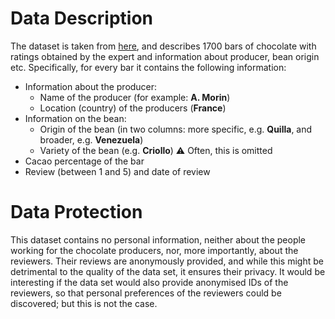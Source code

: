 # Data Description

The dataset is taken from [here](https://www.kaggle.com/rtatman/chocolate-bar-ratings), and describes 1700 bars of chocolate with ratings obtained by the expert and information about producer, bean origin etc. Specifically, for every bar it contains the following information:
* Information about the producer:
  * Name of the producer (for example: **A. Morin**)
  * Location (country) of the producers (**France**)
* Information on the bean:
  * Origin of the bean (in two columns: more specific, e.g. **Quilla**, and broader, e.g. **Venezuela**)
  * Variety of the bean (e.g. **Criollo**)
  ⚠️ Often, this is omitted
* Cacao percentage of the bar
* Review (between 1 and 5) and date of review

# Data Protection

This dataset contains no personal information, neither about the people working for the chocolate producers, nor, more importantly, about the reviewers. Their reviews are anonymously provided, and while this might be detrimental to the quality of the data set, it ensures their privacy. It would be interesting if the data set would also provide anonymised IDs of the reviewers, so that personal preferences of the reviewers could be discovered; but this is not the case.
